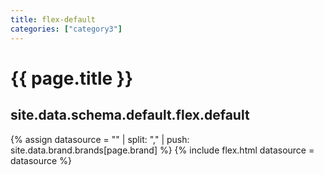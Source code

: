 ```yaml
---
title: flex-default
categories: ["category3"]
---
```

<!--v1.2.121 pages/includes/author.md-->

# {{ page.title }} 

## site.data.schema.default.flex.default

{% assign datasource = "" | split: "," | push: site.data.brand.brands[page.brand] %}
{% include flex.html datasource = datasource %}
